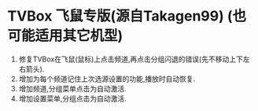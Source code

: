 # TVBox 飞鼠专版(源自Takagen99) (也可能适用其它机型)
1) 修复TVBox在飞鼠(鼠标)上点击频道,再点击分组闪退的错误(先不移动上下左右箭头).  
2) 增加为每个频道记住上次选源设置的功能,播放时自动恢复.
3) 增加频道,分组菜单点击为自动激活. 
4) 增加设置菜单,分组点击为自动激活.  

